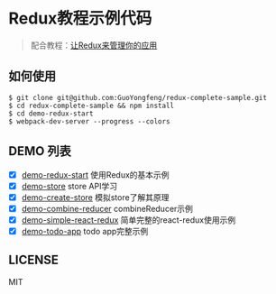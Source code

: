 # Redux教程示例代码

> 配合教程：[让Redux来管理你的应用](http://guoyongfeng.github.io/idoc/html/React%E8%AF%BE%E7%A8%8B%E4%B8%93%E9%A2%98/%E8%AE%A9Redux%E6%9D%A5%E7%AE%A1%E7%90%86%E4%BD%A0%E7%9A%84%E5%BA%94%E7%94%A8%EF%BC%88%E4%B8%80%EF%BC%89.html)

## 如何使用

```
$ git clone git@github.com:GuoYongfeng/redux-complete-sample.git
$ cd redux-complete-sample && npm install
$ cd demo-redux-start
$ webpack-dev-server --progress --colors
```

## DEMO 列表

- [x] [demo-redux-start](https://github.com/GuoYongfeng/redux-complete-sample/tree/master/demo-redux-start) 使用Redux的基本示例
- [x] [demo-store](https://github.com/GuoYongfeng/redux-complete-sample/tree/master/demo-store) store API学习
- [x] [demo-create-store](https://github.com/GuoYongfeng/redux-complete-sample/tree/master/demo-create-store) 模拟store了解其原理 
- [x] [demo-combine-reducer](https://github.com/GuoYongfeng/redux-complete-sample/tree/master/demo-combine-reducer) combineReducer示例
- [x] [demo-simple-react-redux](https://github.com/GuoYongfeng/redux-complete-sample/tree/master/demo-simple-react-redux) 简单完整的react-redux使用示例
- [x] [demo-todo-app](https://github.com/GuoYongfeng/redux-complete-sample/tree/master/demo-todo-app) todo app完整示例

## LICENSE

MIT
